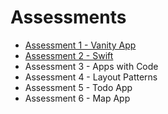 # Assessments

* [Assessment 1 - Vanity App](https://github.com/ga-students/MOB-NYC-4/tree/master/Assessments/Assessment%201)
* [Assessment 2 - Swift](https://github.com/ga-students/MOB-NYC-4/tree/master/Assessments/Assessment%202)
* Assessment 3 - Apps with Code
* Assessment 4 - Layout Patterns
* Assessment 5 - Todo App
* Assessment 6 - Map App
